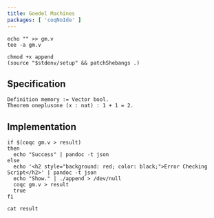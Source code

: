 ```yaml
---
title: Goedel Machines
packages: [ 'coqNoIde' ]
---
```


<!-- Quick way to build up our Coq script -->
```{pipe="cat > append"}
echo "" >> gm.v
tee -a gm.v
```

```{pipe="sh"}
chmod +x append
(source "$stdenv/setup" && patchShebangs .)
```

## Specification ##

```{pipe="./append" .ocaml}
Definition memory := Vector bool.
Theorem oneplusone (x : nat) : 1 + 1 = 2.
```

## Implementation ##

<!-- Check the Coq script -->

```{pipe="sh" .unwrap}
if $(coqc gm.v > result)
then
  echo "Success" | pandoc -t json
else
  echo '<h2 style="background: red; color: black;">Error Checking Script</h2>' | pandoc -t json
  echo "Show." | ./append > /dev/null
  coqc gm.v > result
  true
fi
```

```{pipe="sh"}
cat result
```
